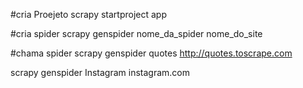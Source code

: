 
#cria Proejeto
scrapy startproject app

#cria spider
scrapy genspider nome_da_spider nome_do_site


#chama spider
scrapy genspider quotes http://quotes.toscrape.com


scrapy genspider Instagram instagram.com
